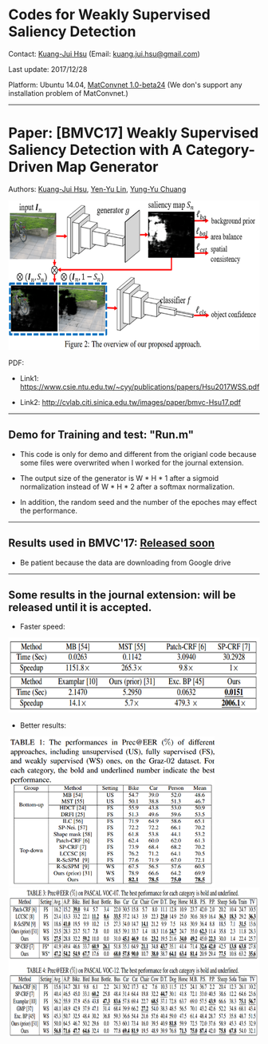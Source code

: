 # Codes for Weakly Supervised Saliency Detection

Contact: [Kuang-Jui Hsu](https://www.citi.sinica.edu.tw/pages/kjhsu/) (Email: kuang.jui.hsu@gmail.com)

Last update: 2017/12/28

Platform: Ubuntu 14.04, [MatConvnet 1.0-beta24](http://www.vlfeat.org/matconvnet/) (We don's support any installation problem of MatConvnet.)

---

# Paper: [BMVC17] Weakly Supervised Saliency Detection with A Category-Driven Map Generator
Authors: [Kuang-Jui Hsu](https://www.citi.sinica.edu.tw/pages/kjhsu/), [Yen-Yu Lin](https://www.citi.sinica.edu.tw/pages/yylin/index_zh.html), [Yung-Yu Chuang](https://www.csie.ntu.edu.tw/~cyy/)

<img src="https://github.com/KuangJuiHsu/WSCNNTDSaliency/blob/master/Image/BMVC17.PNG" height="300"/>

PDF:

+ Link1: https://www.csie.ntu.edu.tw/~cyy/publications/papers/Hsu2017WSS.pdf 

+ Link2: http://cvlab.citi.sinica.edu.tw/images/paper/bmvc-Hsu17.pdf

---

## Demo for Training and test: "Run.m"
+ This code is only for demo and different from the origianl code because some files were overwrited when I worked for the journal extension. 

+ The output size of the generator is W * H * 1 after a sigmoid normalization instead of W * H * 2 after a softmax normalization.

+ In addition, the random seed and the number of the epoches may effect the performance. 

---

## Results used in BMVC'17:  [Released soon](https://github.com/KuangJuiHsu/WSCNNTDSaliency)
+ Be patient because the data are downloading from Google drive

---

## Some results in the journal extension: will be released until it is accepted.
+ Faster speed: 
<img src="https://github.com/KuangJuiHsu/WSCNNTDSaliency/blob/master/Image/Speed.PNG" height="150"/>

+ Better results:
<img src="https://github.com/KuangJuiHsu/WSCNNTDSaliency/blob/master/Image/Graz02.PNG" height="300"/>
<img src="https://github.com/KuangJuiHsu/WSCNNTDSaliency/blob/master/Image/VOC.PNG" height="300"/>
